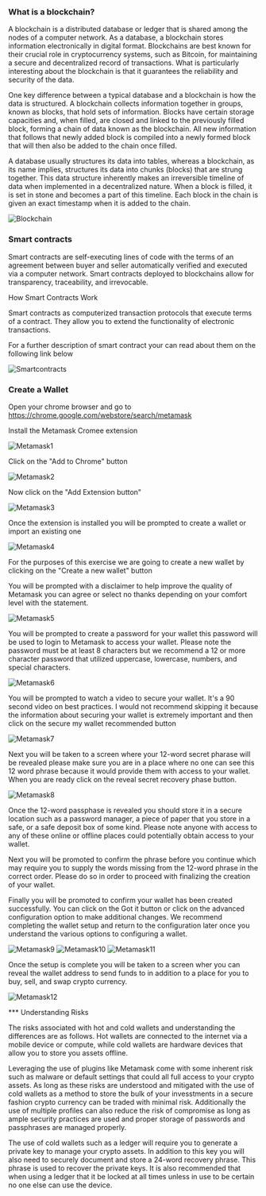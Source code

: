 
### What is a blockchain?

A blockchain is a distributed database or ledger that is shared among the nodes of a computer network. As a database, a blockchain stores information electronically in digital format. Blockchains are best known for their crucial role in cryptocurrency systems, such as Bitcoin, for maintaining a secure and decentralized record of transactions. What is particularly interesting about the blockchain is that it guarantees the reliability and security of the data.

One key difference between a typical database and a blockchain is how the data is structured. A blockchain collects information together in groups, known as blocks, that hold sets of information. Blocks have certain storage capacities and, when filled, are closed and linked to the previously filled block, forming a chain of data known as the blockchain. All new information that follows that newly added block is compiled into a newly formed block that will then also be added to the chain once filled.

A database usually structures its data into tables, whereas a blockchain, as its name implies, structures its data into chunks (blocks) that are strung together. This data structure inherently makes an irreversible timeline of data when implemented in a decentralized nature. When a block is filled, it is set in stone and becomes a part of this timeline. Each block in the chain is given an exact timestamp when it is added to the chain.

![Blockchain](1.blockchain.png)

### Smart contracts

Smart contracts are self-executing lines of code with the terms of an agreement between buyer and seller automatically verified and executed via a computer network. Smart contracts deployed to blockchains allow for transparency, traceability, and irrevocable.


How Smart Contracts Work

Smart contracts as computerized transaction protocols that execute terms of a contract. They allow you to extend the functionality of electronic transactions. 

For a further description of smart contract your can read about them on the following link below

![Smartcontracts](https://ethereum.org/en/smart-contracts/)

### Create a Wallet

Open your chrome browser and go to https://chrome.google.com/webstore/search/metamask

Install the Metamask Cromee extension

![Metamask1](1.metamask.png)

Click on the "Add to Chrome" button

![Metamask2](2.metamask.png)

Now click on the "Add Extension button"

![Metamask3](3.metamask.png)

Once the extension is installed you will be prompted to create a wallet or import an existing one

![Metamask4](4.metamask.png)

For the purposes of this exercise we are going to create a new wallet by clicking on the "Create a new wallet" button

You will be prompted with a disclaimer to help improve the quality of Metamask you can agree or select no thanks depending on your comfort level with the statement.

![Metamask5](5.metamask.png)

You will be prompted to create a password for your wallet this password will be used to login to Metamask to access your wallet. Please note the password must be at least 8 characters but we recommend a 12 or more character password that utilized uppercase, lowercase, numbers, and special characters.

![Metamask6](6.metamask.png)

You will be prompted to watch a video to secure your wallet. It's a 90 second video on best practices. I would not recommend skipping it because the information about securing your wallet is extremely important and then click on the secure my wallet recommended button

![Metamask7](7.metamask.png)

Next you will be taken to a screen where your 12-word secret pharase will be revealed please make sure you are in a place where no one can see this 12 word phrase because it would provide them with access to your wallet. When you are ready click on the reveal secret recovery phase button.

![Metamask8](8.metamask.png)

Once the 12-word passphase is revealed you should store it in a secure location such as a password manager, a piece of paper that you store in a safe, or a safe deposit box of some kind. Please note anyone with access to any of these online or offline places could potentially obtain access to your wallet.

Next you will be promoted to confirm the phrase before you continue which may require you to supply the words missing from the 12-word phrase in the correct order. Please do so in order to proceed with finalizing the  creation of your wallet.

Finally you will be promoted to confirm your wallet has been created successfully. You can click on the Got it button or click on the advanced configuration option to make additional changes. We recommend completing the wallet setup and return to the configuration later once you understand the various options to configuring a wallet.


![Metamask9](9.metamask.png)
![Metamask10](10.metamask.png)
![Metamask11](11.metamask.png)

Once the setup is complete you will be taken to a screen wher you can reveal the wallet address to send funds to in addition to a place for you to buy, sell, and swap crypto currency.


![Metamask12](12.metamask.png)

*** Understanding Risks

The risks associated with hot and cold wallets and understanding the differences are as follows. Hot wallets are connected to the internet via a mobile device or compute, while cold wallets are hardware devices that allow you to store you assets offline.

Leveraging the use of plugins like Metamask come with some inherent risk such as malware or default settings that could all full access to your crypto assets. As long as these risks are understood and mitigated with the use of cold wallets as a method to store the bulk of your invesstments in a secure fashion crypto currency can be traded with minimal risk. Additionally the use of multiple profiles can also reduce the risk of compromise as long as ample security practices are used and proper storage of passwords and passphrases are managed properly.

The use of cold wallets such as a ledger will require you to generate a private key to manage your crypto assets. In addition to this key you will also need to securely document and store a 24-word recovery phrase. This phrase is used to recover the private keys. It is also recommended that when using a ledger that it be locked at all times unless in use to be certain no one else can use the device.


